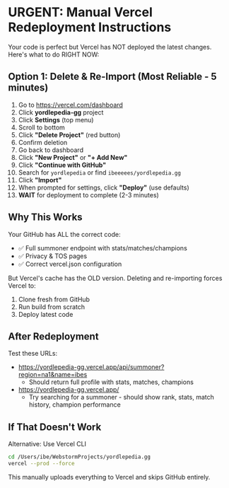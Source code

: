 # URGENT: Manual Vercel Redeployment Instructions

Your code is perfect but Vercel has NOT deployed the latest changes. Here's what to do RIGHT NOW:

## Option 1: Delete & Re-Import (Most Reliable - 5 minutes)

1. Go to https://vercel.com/dashboard
2. Click **yordlepedia-gg** project
3. Click **Settings** (top menu)
4. Scroll to bottom
5. Click **"Delete Project"** (red button)
6. Confirm deletion
7. Go back to dashboard
8. Click **"New Project"** or **"+ Add New"**
9. Click **"Continue with GitHub"**
10. Search for `yordlepedia` or find `ibeeeees/yordlepedia.gg`
11. Click **"Import"**
12. When prompted for settings, click **"Deploy"** (use defaults)
13. **WAIT** for deployment to complete (2-3 minutes)

## Why This Works

Your GitHub has ALL the correct code:
- ✅ Full summoner endpoint with stats/matches/champions
- ✅ Privacy & TOS pages
- ✅ Correct vercel.json configuration

But Vercel's cache has the OLD version. Deleting and re-importing forces Vercel to:
1. Clone fresh from GitHub
2. Run build from scratch
3. Deploy latest code

## After Redeployment

Test these URLs:
- https://yordlepedia-gg.vercel.app/api/summoner?region=na1&name=ibes
  - Should return full profile with stats, matches, champions
- https://yordlepedia-gg.vercel.app/ 
  - Try searching for a summoner - should show rank, stats, match history, champion performance

## If That Doesn't Work

Alternative: Use Vercel CLI
```bash
cd /Users/ibe/WebstormProjects/yordlepedia.gg
vercel --prod --force
```

This manually uploads everything to Vercel and skips GitHub entirely.
